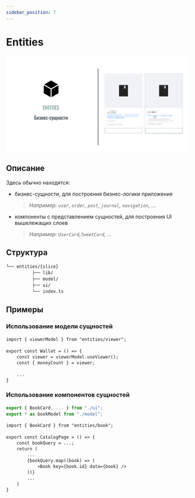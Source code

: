 ```yaml
---
sidebar_position: 7
---
```


# Entities

![entities-themed-bordered](/img/layers/entities.png)

## Описание

Здесь обычно находятся:

- бизнес-сущности, для построения бизнес-логики приложения
    > *Например: `user`, `order`, `post`, `journal`, `navigation`, ...*
- компоненты c представлением сущностей, для построения UI вышележащих слоев
    > *Например: `UserCard`,`TweetCard`, ...*

## Структура

```sh
└── entities/{slice}
          ├── lib/
          ├── model/
          ├── ui/
          └── index.ts
```

## Примеры

### Использование модели сущностей

```tsx title=**/**/index.tsx
import { viewerModel } from "entities/viewer";

export const Wallet = () => {
    const viewer = viewerModel.useViewer();
    const { moneyCount } = viewer;
    
    ...
}
```

### Использование компонентов сущностей

```ts title=entities/book/index.ts
export { BookCard, ... } from "./ui";
export * as bookModel from "./model";
```

```tsx title=pages/**/index.tsx
import { BookCard } from "entities/book";

export const CatalogPage = () => {
    const bookQuery = ...;
    return (
        ...
        {bookQuery.map((book) => (
            <Book key={book.id} data={book} />
        ))}
        ...
    )
}
```
